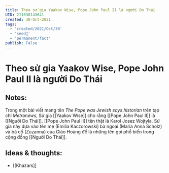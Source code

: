```yaml
---
title: Theo sử gia Yaakov Wise, Pope John Paul II là người Do Thái
UID: 211030143641
created: 30-Oct-2021
tags:
  - 'created/2021/Oct/30'
  - 'seed🥜'
  - 'permanent/fact'
publish: False
---
```

# Theo sử gia Yaakov Wise, Pope John Paul II là người Do Thái

## Notes:
Trong một bài viết mang tên *The Pope was Jewish says historian* trên tạp chí *_Metronews_*, Sử gia [[Yaakov Wise]] cho rằng [[Pope John Paul II]] là [[Người Do Thái]]. 
[[Pope John Paul II]] tên thật là Karol Josez Wojtyla. Sử gia này dựa vào tên mẹ (Emilia Kaczorowski) bà ngoại (Maria Anna Scholz) và bà cố (Zuzanna) của Giáo Hoàng đề là những tên gọi phổ biến trong cộng đồng [[Người Do Thái]].

## Ideas & thoughts:
- [[Khazars]]

